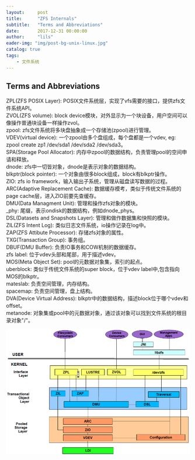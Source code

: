```yaml
---
layout:     post
title:      "ZFS Internals"
subtitle:   "Terms and Abbreviations"
date:       2017-12-31 00:00:00
author:     "lils"
eader-img: "img/post-bg-unix-linux.jpg"
catalog: true
tags:
    - 文件系统
---
```


## Terms and Abbreviations
ZPL(ZFS POSIX Layer): POSIX文件系统层，实现了vfs需要的接口，提供zfs文件系统API。  
ZVOL(ZFS volume): block device模块，对外显示为一个块设备，用户空间可以像操作普通块设备一样操作zvol。  
zpool: zfs文件系统将多块盘抽象成一个存储池(zpool)进行管理。  
VDEV(virtual device): 一个zpool由多个盘组成，每个盘都是一个vdev, eg: zpool create zp1 /dev/sda1 /dev/sda2 /dev/sda3。  
SPA(Storage Pool Allocator): 内存中zpool的数据结构，负责管理pool的空间申请和释放。  
dnode: zfs中一切皆对象，dnode是表示对象的数据结构。  
blkptr(block pointer): 一个对象由很多block组成，block有blkptr操作。  
ZIO: zfs io framework，输入输出子系统，管理从磁盘读写数据的过程。  
ARC(Adaptive Replacement Cache): 数据缓存模考，类似于传统文件系统的page cache层，进入ZIO前要先查缓存。  
DMU(Data Managment Unit): 管理和操作zfs对象的模块。  
_phy: 尾缀，表示ondisk的数据结构，例如dnode_phys。  
DSL(Datasets and Snapshots Layer): 管理和做作数据集和快照的模块。  
ZIL(ZFS Intent Log): 类似日志文件系统，io操作记录在log中。  
ZAP(ZFS Attibute Processor): 存储zfs对象的属性。  
TXG(Transaction Group): 事务组。  
DBUF(DMU Buffer): 负责IO事务和COW机制的数据缓存。  
zfs label: 位于vdev头部和尾部，用于描述vdev。  
MOS(Meta Object Set): pool的元数据对象集，索引的起点。  
uberblock: 类似于传统文件系统的super block，位于vdev label中,包含指向MOS的blkptr。  
mateslab: 负责空间管理，内存结构。  
spacemap: 负责空间管理，盘上结构。  
DVA(Device Virtual Address): blkptr中的数据结构，描述block位于哪个vdev和offset。  
metanode: 对象集或pool中的元数据对象，通过该对象可以找到文件系统的根目录对象"/"。

![zfs_architecture_diagram](/img/in-post/zfs_architecture_diagram.png)
					

